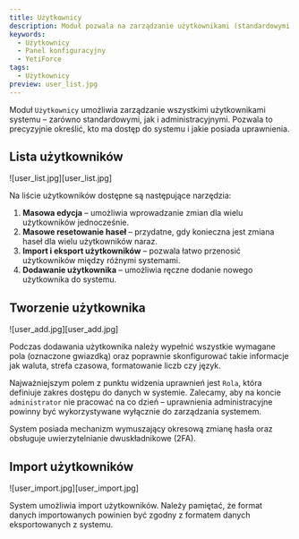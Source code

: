 ```yaml
---
title: Użytkownicy
description: Moduł pozwala na zarządzanie użytkownikami (standardowymi oraz administracyjnymi) w systemie YetiForce. Dzięki temu można decydować, kto ma dostęp i na jakim poziomie.
keywords:
  - Użytkownicy
  - Panel konfiguracyjny
  - YetiForce
tags:
  - Użytkownicy
preview: user_list.jpg
---
```


Moduł `Użytkownicy` umożliwia zarządzanie wszystkimi użytkownikami systemu – zarówno standardowymi, jak i administracyjnymi. Pozwala to precyzyjnie określić, kto ma dostęp do systemu i jakie posiada uprawnienia.

## Lista użytkowników

![user_list.jpg][user_list.jpg]

Na liście użytkowników dostępne są następujące narzędzia:

1. **Masowa edycja** – umożliwia wprowadzanie zmian dla wielu użytkowników jednocześnie.
2. **Masowe resetowanie haseł** – przydatne, gdy konieczna jest zmiana haseł dla wielu użytkowników naraz.
3. **Import i eksport użytkowników** – pozwala łatwo przenosić użytkowników między różnymi systemami.
4. **Dodawanie użytkownika** – umożliwia ręczne dodanie nowego użytkownika do systemu.

## Tworzenie użytkownika

![user_add.jpg][user_add.jpg]

Podczas dodawania użytkownika należy wypełnić wszystkie wymagane pola (oznaczone gwiazdką) oraz poprawnie skonfigurować takie informacje jak waluta, strefa czasowa, formatowanie liczb czy język.

Najważniejszym polem z punktu widzenia uprawnień jest `Rola`, która definiuje zakres dostępu do danych w systemie. Zalecamy, aby na koncie `administrator` nie pracować na co dzień – uprawnienia administracyjne powinny być wykorzystywane wyłącznie do zarządzania systemem.

System posiada mechanizm wymuszający okresową zmianę hasła oraz obsługuje uwierzytelnianie dwuskładnikowe (2FA).

## Import użytkowników

![user_import.jpg][user_import.jpg]

System umożliwia import użytkowników. Należy pamiętać, że format danych importowanych powinien być zgodny z formatem danych eksportowanych z systemu.
